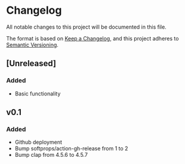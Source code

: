 # Changelog
All notable changes to this project will be documented in this file.

The format is based on [Keep a Changelog](https://keepachangelog.com/en/1.1.0/),
and this project adheres to [Semantic Versioning](https://semver.org/spec/v2.0.0.html).

## [Unreleased]

### Added

  - Basic functionality

## v0.1

### Added

* Github deployment
* Bump softprops/action-gh-release from 1 to 2
* Bump clap from 4.5.6 to 4.5.7
